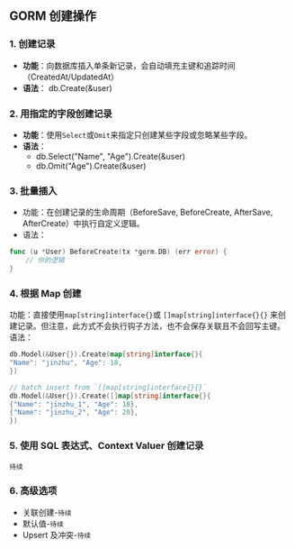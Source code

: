 ## GORM 创建操作
### 1. 创建记录
- **功能**：向数据库插入单条新记录，会自动填充主键和追踪时间（CreatedAt/UpdatedAt）
- **语法**：
db.Create(&user)

### 2. 用指定的字段创建记录
- **功能**：使用`Select`或`Omit`来指定只创建某些字段或忽略某些字段。
- **语法**：
  - db.Select("Name", "Age").Create(&user)
  - db.Omit("Age").Create(&user)

### 3. 批量插入
- 功能：在创建记录的生命周期（BeforeSave, BeforeCreate, AfterSave, AfterCreate）中执行自定义逻辑。
- 语法：
```go
func (u *User) BeforeCreate(tx *gorm.DB) (err error) { 
	// 你的逻辑 
}
```

### 4. 根据 Map 创建
功能：直接使用`map[string]interface{}`或 `[]map[string]interface{}{}` 来创建记录。但注意，此方式不会执行钩子方法，也不会保存关联且不会回写主键。
语法：
```go
db.Model(&User{}).Create(map[string]interface{}{
"Name": "jinzhu", "Age": 18,
})

// batch insert from `[]map[string]interface{}{}`
db.Model(&User{}).Create([]map[string]interface{}{
{"Name": "jinzhu_1", "Age": 18},
{"Name": "jinzhu_2", "Age": 20},
})
```

### 5. 使用 SQL 表达式、Context Valuer 创建记录
`待续`

### 6. 高级选项
- 关联创建-`待续`
- 默认值-`待续`
- Upsert 及冲突-`待续`

